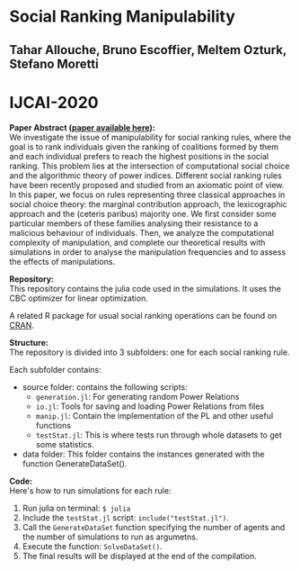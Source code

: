 # Social Ranking Manipulability
## Tahar Allouche, Bruno Escoffier, Meltem Ozturk, Stefano Moretti

# IJCAI-2020

**Paper Abstract ([paper available here](https://www.ijcai.org/proceedings/2020/0003.pdf)):**\
We investigate the issue of manipulability for social ranking rules, where the goal is to rank individuals given the ranking of coalitions formed by them and each individual prefers to reach the highest positions in the social ranking. This problem lies at the intersection of computational social choice and the algorithmic theory of power indices. Different social ranking rules have been recently proposed and studied from an axiomatic point of view. In this paper, we focus on rules representing three classical approaches in social choice theory: the marginal contribution approach, the lexicographic approach and the (ceteris paribus) majority one. We first consider some particular members of these families analysing their resistance to a malicious behaviour of individuals. Then, we analyze the computational complexity of manipulation, and complete our theoretical results with simulations in order to analyse the manipulation frequencies and to assess the effects of manipulations.


**Repository:**\
This repository contains the julia code used in the simulations. It uses the CBC optimizer for linear optimization.

A related R package for usual social ranking operations can be found on [CRAN](https://cran.r-project.org/web/packages/socialranking/index.html).


**Structure:**\
The repository is divided into 3 subfolders: one for each social ranking rule.

Each subfolder contains:

- source folder: contains the following scripts:
    - `generation.jl`: For generating random Power Relations
	- `io.jl`: Tools for saving and loading Power Relations from files
	- `manip.jl`: Contain the implementation of the PL and other useful functions
	- `testStat.jl`: This is where tests run through whole datasets to get some statistics.
- data folder: This folder contains the instances generated with the function GenerateDataSet().


**Code:**\
Here's how to run simulations for each rule:
1. Run julia on terminal: `$ julia`
2. Include the `testStat.jl` script: `include("testStat.jl")`.
3. Call the `GenerateDataSet` function specifying the number of agents and the number of simulations to run as argumetns.
4. Execute the function: `SolveDataSet()`.
5. The final results will be displayed at the end of the compilation.

